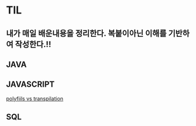 # TIL
내가 매일 배운내용을 정리한다. 복붙이아닌 이해를 기반하여 작성한다.!!
---------------------
## JAVA


## JAVASCRIPT
[polyfiils vs transpilation](https://github.com/JuJinPark/TIL/blob/master/JAVASCRIPT/polyfills%20vs%20transpilation.md)



## SQL
